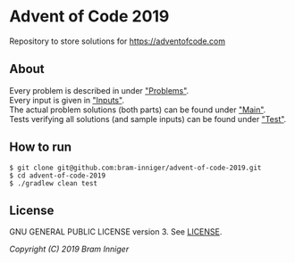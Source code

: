 # Advent of Code 2019

Repository to store solutions for <https://adventofcode.com>

## About

Every problem is described in under ["Problems"](src/main/resources/problems).  
Every input is given in ["Inputs"](src/main/resources/inputs).  
The actual problem solutions (both parts) can be found under ["Main"](src/main/kotlin/be/inniger/advent/solutions).  
Tests verifying all solutions (and sample inputs) can be found under ["Test"](src/test/kotlin/be/inniger/advent/solutions).  

## How to run

    $ git clone git@github.com:bram-inniger/advent-of-code-2019.git
    $ cd advent-of-code-2019
    $ ./gradlew clean test

## License

GNU GENERAL PUBLIC LICENSE version 3. See [LICENSE](LICENSE).

_Copyright (C) 2019 Bram Inniger_

